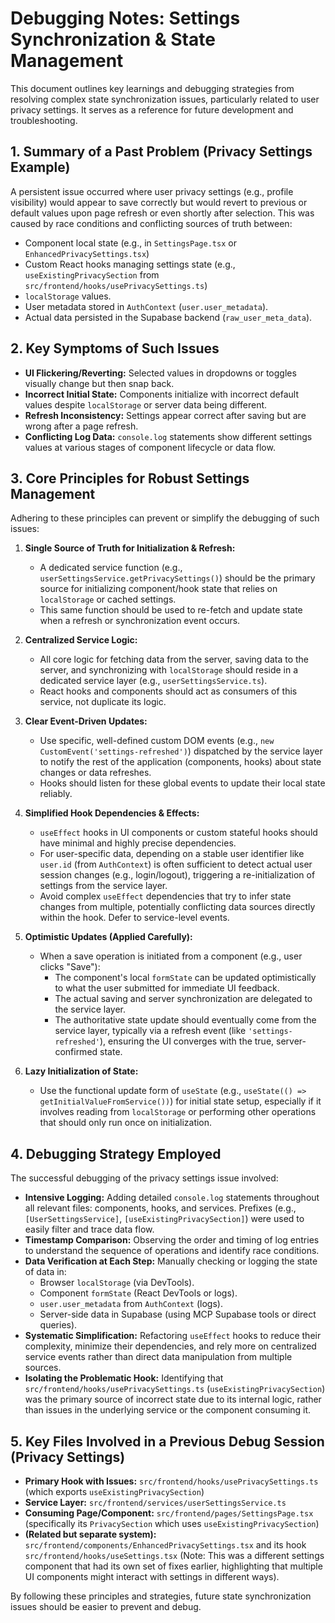# Debugging Notes: Settings Synchronization & State Management

This document outlines key learnings and debugging strategies from resolving complex state synchronization issues, particularly related to user privacy settings. It serves as a reference for future development and troubleshooting.

## 1. Summary of a Past Problem (Privacy Settings Example)

A persistent issue occurred where user privacy settings (e.g., profile visibility) would appear to save correctly but would revert to previous or default values upon page refresh or even shortly after selection. This was caused by race conditions and conflicting sources of truth between:

*   Component local state (e.g., in `SettingsPage.tsx` or `EnhancedPrivacySettings.tsx`)
*   Custom React hooks managing settings state (e.g., `useExistingPrivacySection` from `src/frontend/hooks/usePrivacySettings.ts`)
*   `localStorage` values.
*   User metadata stored in `AuthContext` (`user.user_metadata`).
*   Actual data persisted in the Supabase backend (`raw_user_meta_data`).

## 2. Key Symptoms of Such Issues

*   **UI Flickering/Reverting:** Selected values in dropdowns or toggles visually change but then snap back.
*   **Incorrect Initial State:** Components initialize with incorrect default values despite `localStorage` or server data being different.
*   **Refresh Inconsistency:** Settings appear correct after saving but are wrong after a page refresh.
*   **Conflicting Log Data:** `console.log` statements show different settings values at various stages of component lifecycle or data flow.

## 3. Core Principles for Robust Settings Management

Adhering to these principles can prevent or simplify the debugging of such issues:

1.  **Single Source of Truth for Initialization & Refresh:**
    *   A dedicated service function (e.g., `userSettingsService.getPrivacySettings()`) should be the primary source for initializing component/hook state that relies on `localStorage` or cached settings.
    *   This same function should be used to re-fetch and update state when a refresh or synchronization event occurs.

2.  **Centralized Service Logic:**
    *   All core logic for fetching data from the server, saving data to the server, and synchronizing with `localStorage` should reside in a dedicated service layer (e.g., `userSettingsService.ts`).
    *   React hooks and components should act as consumers of this service, not duplicate its logic.

3.  **Clear Event-Driven Updates:**
    *   Use specific, well-defined custom DOM events (e.g., `new CustomEvent('settings-refreshed')`) dispatched by the service layer to notify the rest of the application (components, hooks) about state changes or data refreshes.
    *   Hooks should listen for these global events to update their local state reliably.

4.  **Simplified Hook Dependencies & Effects:**
    *   `useEffect` hooks in UI components or custom stateful hooks should have minimal and highly precise dependencies.
    *   For user-specific data, depending on a stable user identifier like `user.id` (from `AuthContext`) is often sufficient to detect actual user session changes (e.g., login/logout), triggering a re-initialization of settings from the service layer.
    *   Avoid complex `useEffect` dependencies that try to infer state changes from multiple, potentially conflicting data sources directly within the hook. Defer to service-level events.

5.  **Optimistic Updates (Applied Carefully):**
    *   When a save operation is initiated from a component (e.g., user clicks "Save"):
        *   The component's local `formState` can be updated optimistically to what the user submitted for immediate UI feedback.
        *   The actual saving and server synchronization are delegated to the service layer.
        *   The authoritative state update should eventually come from the service layer, typically via a refresh event (like `'settings-refreshed'`), ensuring the UI converges with the true, server-confirmed state.

6.  **Lazy Initialization of State:**
    *   Use the functional update form of `useState` (e.g., `useState(() => getInitialValueFromService())`) for initial state setup, especially if it involves reading from `localStorage` or performing other operations that should only run once on initialization.

## 4. Debugging Strategy Employed

The successful debugging of the privacy settings issue involved:

*   **Intensive Logging:** Adding detailed `console.log` statements throughout all relevant files: components, hooks, and services. Prefixes (e.g., `[UserSettingsService]`, `[useExistingPrivacySection]`) were used to easily filter and trace data flow.
*   **Timestamp Comparison:** Observing the order and timing of log entries to understand the sequence of operations and identify race conditions.
*   **Data Verification at Each Step:** Manually checking or logging the state of data in:
    *   Browser `localStorage` (via DevTools).
    *   Component `formState` (React DevTools or logs).
    *   `user.user_metadata` from `AuthContext` (logs).
    *   Server-side data in Supabase (using MCP Supabase tools or direct queries).
*   **Systematic Simplification:** Refactoring `useEffect` hooks to reduce their complexity, minimize their dependencies, and rely more on centralized service events rather than direct data manipulation from multiple sources.
*   **Isolating the Problematic Hook:** Identifying that `src/frontend/hooks/usePrivacySettings.ts` (`useExistingPrivacySection`) was the primary source of incorrect state due to its internal logic, rather than issues in the underlying service or the component consuming it.

## 5. Key Files Involved in a Previous Debug Session (Privacy Settings)

*   **Primary Hook with Issues:** `src/frontend/hooks/usePrivacySettings.ts` (which exports `useExistingPrivacySection`)
*   **Service Layer:** `src/frontend/services/userSettingsService.ts`
*   **Consuming Page/Component:** `src/frontend/pages/SettingsPage.tsx` (specifically its `PrivacySection` which uses `useExistingPrivacySection`)
*   **(Related but separate system):** `src/frontend/components/EnhancedPrivacySettings.tsx` and its hook `src/frontend/hooks/useSettings.tsx` (Note: This was a different settings component that had its own set of fixes earlier, highlighting that multiple UI components might interact with settings in different ways).

By following these principles and strategies, future state synchronization issues should be easier to prevent and debug. 
